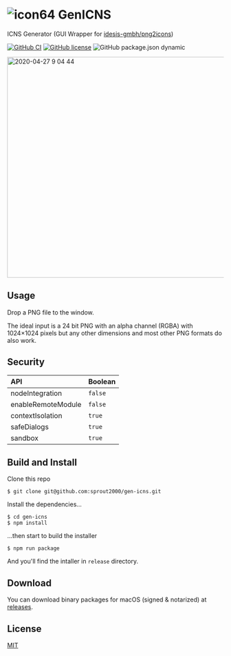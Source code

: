 # ![icon64](https://user-images.githubusercontent.com/52094761/80297794-80f1f580-87c1-11ea-9726-39fa0efe9581.png) GenICNS

ICNS Generator (GUI Wrapper for [idesis-gmbh/png2icons](https://github.com/idesis-gmbh/png2icons))

[![GitHub CI](https://github.com/sprout2000/gen-icns/workflows/GitHub%20CI/badge.svg)](https://github.com/sprout2000/gen-icns/actions?query=workflow%3A%22GitHub+CI%22)
[![GitHub license](https://img.shields.io/github/license/sprout2000/gen-icns)](https://github.com/sprout2000/gen-icns/blob/master/LICENSE.md)
![GitHub package.json dynamic](https://img.shields.io/github/package-json/keywords/sprout2000/gen-icns)

<img width="512" alt="2020-04-27 9 04 44" src="https://user-images.githubusercontent.com/52094761/80323428-51e18f80-8866-11ea-9f93-aedd454bbc18.png">


## Usage

Drop a PNG file to the window.

The ideal input is a 24 bit PNG with an alpha channel (RGBA) with 1024×1024 pixels but any other dimensions and most other PNG formats do also work. 

## Security

API | Boolean
:--- | :---
nodeIntegration | `false`
enableRemoteModule | `false`
contextIsolation | `true`
safeDialogs | `true`
sandbox | `true`

## Build and Install

Clone this repo

```
$ git clone git@github.com:sprout2000/gen-icns.git
```

Install the dependencies...

```
$ cd gen-icns
$ npm install
```

...then start to build the installer

```
$ npm run package
```

And you'll find the intaller in `release` directory.

## Download

You can download binary packages for macOS (signed & notarized) at [releases](https://github.com/sprout2000/gen-icns/releases).


## License

[MIT](https://github.com/sprout2000/lessview/blob/master/LICENSE.md)
